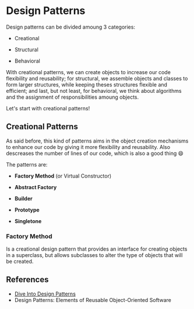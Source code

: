 # Design Patterns

Design patterns can be divided amoung 3 categories:

- Creational
  
- Structural
  
- Behavioral
  

With creational patterns, we can create objects to increase our code flexibility and reusability; for structural, we assemble objects and classes to form larger structures, while keeping theses structures flexible and efficient; and last, but not least, for behavioral, we think about algorithms and the assignment of responsibilities amoung objects.

Let's start with creational patterns!

## Creational Patterns

As said before, this kind of patterns aims in the object creation mechanisms to enhance our code by giving it more flexibility and reusability. Also descreases the number of lines of our code, which is also a good thing :smile:

The patterns are:

- **Factory Method** (or Virtual Constructor)
  
- **Abstract Factory**
  
- **Builder**
  
- **Prototype**
  
- **Singletone**
  

### Factory Method

Is a creational design pattern that provides an interface for creating objects in a superclass, but allows subclasses to alter the type of objects that will be created.

## References

- [Dive Into Design Patterns](https://refactoring.guru/design-patterns/book)
- Design Patterns: Elements of Reusable Object-Oriented Software
